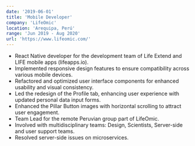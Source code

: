 ```yaml
---
date: '2019-06-01'
title: 'Mobile Developer'
company: 'LifeOmic'
location: 'Arequipa, Perú'
range: 'Jun 2019 - Aug 2020'
url: 'https://www.lifeomic.com/'
---
```


- React Native developer for the development team of Life Extend and LIFE mobile apps (lifeapps.io).
- Implemented responsive design features to ensure compatibility across various mobile devices.
- Refactored and optimized user interface components for enhanced usability and visual consistency.
- Led the redesign of the Profile tab, enhancing user experience with updated personal data input forms.
- Enhanced the Pillar Button images with horizontal scrolling to attract user engagement.
- Team Lead for the remote Peruvian group part of LifeOmic.
- Involved with multidisciplinary teams: Design, Scientists, Server-side and user support teams.
- Resolved server-side issues on microservices.
